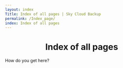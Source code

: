 ```yaml
---
layout: index
Title: Index of all pages | Sky Cloud Backup
permalink: /Index_page/
index: Index of all pages
---
```

<h1 align="Center"> Index of all pages </h1>
<b1 align="Center"> How do you get here? </b1>